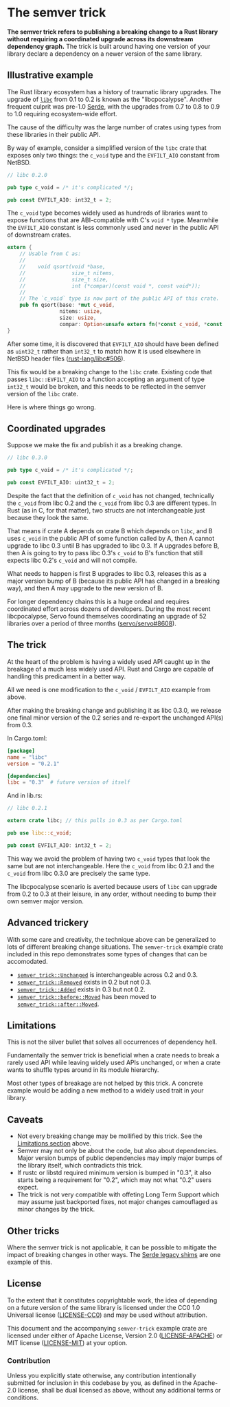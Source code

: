# The semver trick

**The semver trick refers to publishing a breaking change to a Rust library
without requiring a coordinated upgrade across its downstream dependency
graph.** The trick is built around having one version of your library declare a
dependency on a newer version of the same library.

## Illustrative example

The Rust library ecosystem has a history of traumatic library upgrades. The
upgrade of [`libc`] from 0.1 to 0.2 is known as the "libcpocalypse". Another
frequent culprit was pre-1.0 [Serde], with the upgrades from 0.7 to 0.8 to 0.9
to 1.0 requiring ecosystem-wide effort.

[`libc`]: https://crates.io/crates/libc
[Serde]: https://serde.rs/

The cause of the difficulty was the large number of crates using types from
these libraries in their public API.

By way of example, consider a simplified version of the `libc` crate that
exposes only two things: the `c_void` type and the `EVFILT_AIO` constant from
NetBSD.

```rust
// libc 0.2.0

pub type c_void = /* it's complicated */;

pub const EVFILT_AIO: int32_t = 2;
```

The `c_void` type becomes widely used as hundreds of libraries want to expose
functions that are ABI-compatible with C's `void *` type. Meanwhile the
`EVFILT_AIO` constant is less commonly used and never in the public API of
downstream crates.

```rust
extern {
    // Usable from C as:
    //
    //    void qsort(void *base,
    //               size_t nitems,
    //               size_t size,
    //               int (*compar)(const void *, const void*));
    //
    // The `c_void` type is now part of the public API of this crate.
    pub fn qsort(base: *mut c_void,
                 nitems: usize,
                 size: usize,
                 compar: Option<unsafe extern fn(*const c_void, *const c_void) -> c_int>);
}
```

After some time, it is discovered that `EVFILT_AIO` should have been defined as
`uint32_t` rather than `int32_t` to match how it is used elsewhere in NetBSD
header files ([rust-lang/libc#506]).

[rust-lang/libc#506]: https://github.com/rust-lang/libc/pull/506

This fix would be a breaking change to the `libc` crate. Existing code that
passes `libc::EVFILT_AIO` to a function accepting an argument of type `int32_t`
would be broken, and this needs to be reflected in the semver version of the
`libc` crate.

Here is where things go wrong.

## Coordinated upgrades

Suppose we make the fix and publish it as a breaking change.

```rust
// libc 0.3.0

pub type c_void = /* it's complicated */;

pub const EVFILT_AIO: uint32_t = 2;
```

Despite the fact that the definition of `c_void` has not changed, technically
the `c_void` from libc 0.2 and the `c_void` from libc 0.3 are different types.
In Rust (as in C, for that matter), two structs are not interchangeable just
because they look the same.

That means if crate A depends on crate B which depends on `libc`, and B uses
`c_void` in the public API of some function called by A, then A cannot upgrade
to libc 0.3 until B has upgraded to libc 0.3. If A upgrades before B, then A is
going to try to pass libc 0.3's `c_void` to B's function that still expects libc
0.2's `c_void` and will not compile.

What needs to happen is first B upgrades to libc 0.3, releases this as a major
version bump of B (because its public API has changed in a breaking way), and
then A may upgrade to the new version of B.

For longer dependency chains this is a huge ordeal and requires coordinated
effort across dozens of developers. During the most recent libcpocalypse, Servo
found themselves coordinating an upgrade of 52 libraries over a period of three
months ([servo/servo#8608]).

[servo/servo#8608]: https://github.com/servo/servo/issues/8608

## The trick

At the heart of the problem is having a widely used API caught up in the
breakage of a much less widely used API. Rust and Cargo are capable of handling
this predicament in a better way.

All we need is one modification to the `c_void` / `EVFILT_AIO` example from
above.

After making the breaking change and publishing it as libc 0.3.0, we release one
final minor version of the 0.2 series and re-export the unchanged API(s) from
0.3.

In Cargo.toml:

```toml
[package]
name = "libc"
version = "0.2.1"

[dependencies]
libc = "0.3"  # future version of itself
```

And in lib.rs:

```rust
// libc 0.2.1

extern crate libc; // this pulls in 0.3 as per Cargo.toml

pub use libc::c_void;

pub const EVFILT_AIO: int32_t = 2;
```

This way we avoid the problem of having two `c_void` types that look the same
but are not interchangeable. Here the `c_void` from libc 0.2.1 and the `c_void`
from libc 0.3.0 are precisely the same type.

The libcpocalypse scenario is averted because users of `libc` can upgrade from
0.2 to 0.3 at their leisure, in any order, without needing to bump their own
semver major version.

## Advanced trickery

With some care and creativity, the technique above can be generalized to lots of
different breaking change situations. The `semver-trick` example crate included
in this repo demonstrates some types of changes that can be accomodated.

- [`semver_trick::Unchanged`] is interchangeable across 0.2 and 0.3.
- [`semver_trick::Removed`] exists in 0.2 but not 0.3.
- [`semver_trick::Added`] exists in 0.3 but not 0.2.
- [`semver_trick::before::Moved`] has been moved to [`semver_trick::after::Moved`].

[`semver_trick::Unchanged`]: https://docs.rs/semver-trick/0.2.0/semver_trick/struct.Unchanged.html
[`semver_trick::Removed`]: https://docs.rs/semver-trick/0.2.0/semver_trick/struct.Removed.html
[`semver_trick::Added`]: https://docs.rs/semver-trick/0.3.0/semver_trick/struct.Added.html
[`semver_trick::before::Moved`]: https://docs.rs/semver-trick/0.2.0/semver_trick/before/struct.Moved.html
[`semver_trick::after::Moved`]: https://docs.rs/semver-trick/0.3.0/semver_trick/after/struct.Moved.html

## Limitations

This is not the silver bullet that solves all occurrences of dependency hell.

Fundamentally the semver trick is beneficial when a crate needs to break a
rarely used API while leaving widely used APIs unchanged, or when a crate wants
to shuffle types around in its module hierarchy.

Most other types of breakage are not helped by this trick. A concrete example
would be adding a new method to a widely used trait in your library.

## Caveats

* Not every breaking change may be mollified by this trick. See the [Limitations section](#Limitations) above.
* Semver may not only be about the code, but also about dependencies. Major version bumps of public dependencies may imply major bumps of the library itself, which contradicts this trick.
* If rustc or libstd required minimum version is bumped in "0.3", it also starts being a requirement for "0.2", which may not what "0.2" users expect.
* The trick is not very compatible with offeting Long Term Support which may assume just backported fixes, not major changes camouflaged as minor changes by the trick.

## Other tricks

Where the semver trick is not applicable, it can be possible to mitigate the
impact of breaking changes in other ways. The [Serde legacy shims] are one
example of this.

[Serde legacy shims]: https://github.com/serde-rs/legacy

## License

To the extent that it constitutes copyrightable work, the idea of depending on a
future version of the same library is licensed under the CC0 1.0
Universal license ([LICENSE-CC0](LICENSE-CC0)) and may be used without
attribution.

This document and the accompanying `semver-trick` example crate are licensed
under either of Apache License, Version 2.0 ([LICENSE-APACHE](LICENSE-APACHE))
or MIT license ([LICENSE-MIT](LICENSE-MIT)) at your option.

### Contribution

Unless you explicitly state otherwise, any contribution intentionally submitted
for inclusion in this codebase by you, as defined in the Apache-2.0 license,
shall be dual licensed as above, without any additional terms or conditions.
